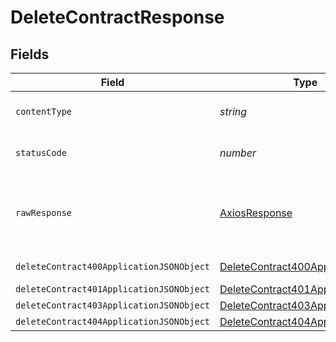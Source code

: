 # DeleteContractResponse


## Fields

| Field                                                                                           | Type                                                                                            | Required                                                                                        | Description                                                                                     |
| ----------------------------------------------------------------------------------------------- | ----------------------------------------------------------------------------------------------- | ----------------------------------------------------------------------------------------------- | ----------------------------------------------------------------------------------------------- |
| `contentType`                                                                                   | *string*                                                                                        | :heavy_check_mark:                                                                              | HTTP response content type for this operation                                                   |
| `statusCode`                                                                                    | *number*                                                                                        | :heavy_check_mark:                                                                              | HTTP response status code for this operation                                                    |
| `rawResponse`                                                                                   | [AxiosResponse](https://axios-http.com/docs/res_schema)                                         | :heavy_minus_sign:                                                                              | Raw HTTP response; suitable for custom response parsing                                         |
| `deleteContract400ApplicationJSONObject`                                                        | [DeleteContract400ApplicationJSON](../../models/operations/deletecontract400applicationjson.md) | :heavy_minus_sign:                                                                              | Precondition failed                                                                             |
| `deleteContract401ApplicationJSONObject`                                                        | [DeleteContract401ApplicationJSON](../../models/operations/deletecontract401applicationjson.md) | :heavy_minus_sign:                                                                              | Unauthenticated                                                                                 |
| `deleteContract403ApplicationJSONObject`                                                        | [DeleteContract403ApplicationJSON](../../models/operations/deletecontract403applicationjson.md) | :heavy_minus_sign:                                                                              | Forbidden                                                                                       |
| `deleteContract404ApplicationJSONObject`                                                        | [DeleteContract404ApplicationJSON](../../models/operations/deletecontract404applicationjson.md) | :heavy_minus_sign:                                                                              | Not Found                                                                                       |